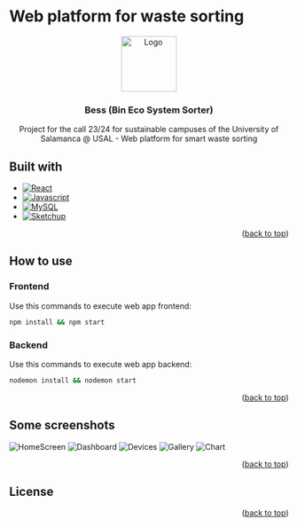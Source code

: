 <a name="readme-top"></a>
# Web platform for waste sorting 
<p align="center">
  <a href="https://example.com/">
    <img src="https://github.com/AnOrdinaryUsser/BESS_SAS/assets/61872281/d987efc2-0d89-411e-8b1a-706ac637915a" alt="Logo" width=100 height=100>
  </a>
  <h3 align="center">Bess (Bin Eco System Sorter)</h3>
  <p align="center">
    Project for the call 23/24 for sustainable campuses of the University of Salamanca @ USAL - Web platform for smart waste sorting
    <br>
  </p>
</p>

## Built with

* [![React][React.js]][React-url]
* [![Javascript][Javascript]][Javascript-url]
* [![MySQL][MySQL]][MySQL-url]
* [![Sketchup][Sketchup]][Sketchup-url]

<p align="right">(<a href="#readme-top">back to top</a>)</p>

## How to use

### Frontend

Use this commands to execute web app frontend:

```bash
npm install && npm start
```

### Backend

Use this commands to execute web app backend:

```bash
nodemon install && nodemon start
```

<p align="right">(<a href="#readme-top">back to top</a>)</p>

## Some screenshots

![HomeScreen](https://github.com/AnOrdinaryUsser/BESS_SAS/assets/61872281/6817bbee-6f08-4f78-9510-dc5b02d37731)
![Dashboard](https://github.com/AnOrdinaryUsser/BESS_SAS/assets/61872281/c914a3b4-90e2-4789-8e91-e30584dee0df)
![Devices](https://github.com/AnOrdinaryUsser/BESS_SAS/assets/61872281/a79d7788-dcca-4e99-bff0-c6ebd9dfbda0)
![Gallery](https://github.com/AnOrdinaryUsser/BESS_SAS/assets/61872281/d2935158-4d3e-43dd-9f15-55008d6591b6)
![Chart](https://github.com/AnOrdinaryUsser/BESS_SAS/assets/61872281/fd96f9ed-14ec-4657-95a6-a968292c7e4b)

<p align="right">(<a href="#readme-top">back to top</a>)</p>

## License



<p align="right">(<a href="#readme-top">back to top</a>)</p>


[React.js]: https://img.shields.io/badge/React-20232A?style=for-the-badge&logo=react&logoColor=61DAFB
[React-url]: https://reactjs.org/
[Javascript]: https://img.shields.io/badge/Javascript-323330?style=for-the-badge&logo=javascript&logoColor=F0DB4F
[Javascript-url]:https://developer.mozilla.org/es/docs/Web/JavaScript
[MySQL]:https://img.shields.io/badge/MySql-00758F?style=for-the-badge&logo=mysql&logoColor=F29111
[MySQL-url]:https://www.mysql.com/
[ROS]: https://img.shields.io/badge/ROS-FFFFFF?style=for-the-badge&logo=ros&logoColor=212e4a
[ROS-url]: https://ros.org/
[Sketchup]: https://img.shields.io/badge/Sketchup-FFFFFF?style=for-the-badge&logo=sketchup&logoColor=212e4a
[Sketchup-url]: https://www.sketchup.com/es
